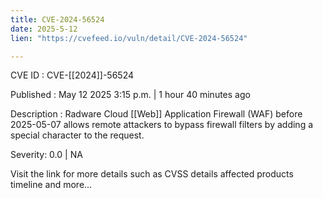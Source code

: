 ```yaml
---
title: CVE-2024-56524
date: 2025-5-12
lien: "https://cvefeed.io/vuln/detail/CVE-2024-56524"

---
```


CVE ID : CVE-[[2024]]-56524

Published :  May 12
2025
3:15 p.m. | 1 hour
40 minutes ago

Description : Radware Cloud [[Web]] Application Firewall (WAF) before 2025-05-07 allows remote attackers to bypass firewall filters by adding a special character to the request.

Severity: 0.0 | NA

Visit the link for more details
such as CVSS details
affected products
timeline
and more...
